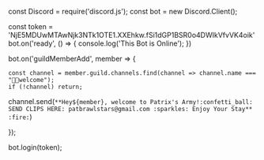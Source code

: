 const Discord = require('discord.js');
const bot = new Discord.Client();

const token = 'NjE5MDUwMTAwNjk3NTk1OTE1.XXEhkw.fSi1dGP1BSR0o4DWIkVfvVK4oik'
bot.on('ready', () => {
    console.log('This Bot is Online');
})

bot.on('guildMemberAdd', member => {
    
    const channel = member.guild.channels.find(channel => channel.name === "🤗🔸welcome");
    if (!channel) return;

   channel.send(`**Hey${member}, welcome to Patrix's Army!:confetti_ball:
SEND CLIPS HERE: patbrawlstars@gmail.com :sparkles:
Enjoy Your Stay** :fire:`)


});

bot.login(token);
